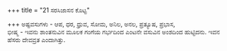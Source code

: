 +++
title = "21 ಸರಸಿಜಾಸನ ಕೊಟ್ಟ"

+++
ಅಷ್ಟವಸುಗಳು - ಆಪ, ಧರ, ಧ್ರುವ, ಸೋಮ, ಅನಿಲ, ಅನಲ, ಪ್ರತ್ಯೂಷ, ಪ್ರಭಾಸ,   
ಭೀಷ್ಮ - ಇವನು ಶಾಂತನುವಿನ ಮೂಲಕ ಗಂಗೆಯ ಗರ್ಭದಿಂದ ಎಂಟನೇ ವಸುವಿನ ಅಂಶದಿಂದ ಹುಟ್ಟಿದನು. ಇವನ ಹೆಸರು ದೇವವ್ರತ ಎಂದಾಗಿತ್ತು.
